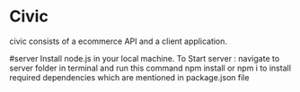 # Civic
civic consists of a ecommerce API and a client application.

#server 
Install node.js  in your local machine. 
To Start server :
navigate to server folder in terminal and
run this command npm install or npm i to install required dependencies which are mentioned in package.json file


